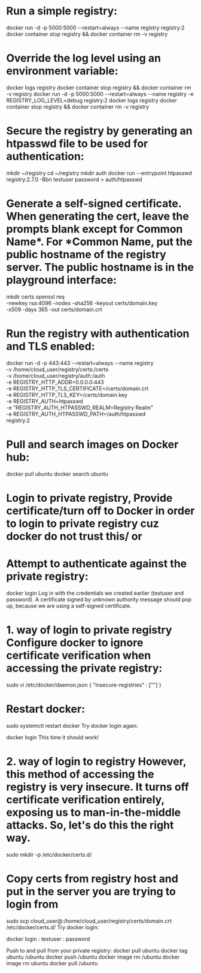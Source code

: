 # Run a simple registry:
docker run -d -p 5000:5000 --restart=always --name registry registry:2
docker container stop registry && docker container rm -v registry

# Override the log level using an environment variable:
docker logs registry
docker container stop registry && docker container rm -v registry
docker run -d -p 5000:5000 --restart=always --name registry -e REGISTRY_LOG_LEVEL=debug registry:2
docker logs registry
docker container stop registry && docker container rm -v registry

# Secure the registry by generating an htpasswd file to be used for authentication:
mkdir ~/registry
cd ~/registry
mkdir auth
docker run --entrypoint htpasswd registry:2.7.0 -Bbn testuser password > auth/htpasswd

# Generate a self-signed certificate. When generating the cert, leave the prompts blank except for Common Name*. For *Common Name, put the public hostname of the registry server. The public hostname is in the playground interface:
mkdir certs
openssl req \
  -newkey rsa:4096 -nodes -sha256 -keyout certs/domain.key \
  -x509 -days 365 -out certs/domain.crt

# Run the registry with authentication and TLS enabled:
docker run -d -p 443:443 --restart=always --name registry \
  -v /home/cloud_user/registry/certs:/certs \
  -v /home/cloud_user/registry/auth:/auth \
  -e REGISTRY_HTTP_ADDR=0.0.0.0:443 \
  -e REGISTRY_HTTP_TLS_CERTIFICATE=/certs/domain.crt \
  -e REGISTRY_HTTP_TLS_KEY=/certs/domain.key \
  -e REGISTRY_AUTH=htpasswd \
  -e "REGISTRY_AUTH_HTPASSWD_REALM=Registry Realm" \
  -e REGISTRY_AUTH_HTPASSWD_PATH=/auth/htpasswd \
  registry:2

# Pull and search images on Docker hub:
docker pull ubuntu
docker search ubuntu

# Login to private registry, Provide certificate/turn off to Docker in order to login to private registry cuz docker do not trust this/ or
# Attempt to authenticate against the private registry:

docker login <registry public hostname>
Log in with the credentials we created earlier (testuser and password). A certificate signed by unknown authority message should pop up, because we are using a self-signed certificate.

# 1. way of login to private registry Configure docker to ignore certificate verification when accessing the private registry:

sudo vi /etc/docker/daemon.json
{
  "insecure-registries" : ["<registry public hostname>"]
}
# Restart docker:

sudo systemctl restart docker
Try docker login again:

docker login <registry public hostname>
This time it should work!

# 2. way of login to registry However, this method of accessing the registry is very insecure. It turns off certificate verification entirely, exposing us to man-in-the-middle attacks. So, let's do this the right way.
sudo mkdir -p /etc/docker/certs.d/<registry public hostname>

# Copy certs from registry host and put in the server you are trying to login from
sudo scp cloud_user@<registry public hostname>:/home/cloud_user/registry/certs/domain.crt /etc/docker/certs.d/<registry public hostname>
Try docker login:

docker login <registry public hostname>
: testuser
: password

Push to and pull from your private registry:
docker pull ubuntu
docker tag ubuntu <registry public hostname>/ubuntu
docker push <registry public hostname>/ubuntu
docker image rm <registry public hostname>/ubuntu
docker image rm ubuntu
docker pull <registry public hostname>/ubuntu
